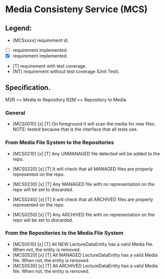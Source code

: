 #  Media Consisteny Service (MCS)

## Legend:

* [MCSxxxx] requirement id.
* [ ] requirement implemented.
* [x] requirement implemented.
* [T] requirement with test coverage.
* [NT] requirement without test coverage (Unit Test). 

## Specification.

M2R == Media to Repository
R2M == Repository to Media

### General

* [MCS0010] [x] [T] On foreground it will scan the media for new files.
    NOTE: tested because that is the interface that all tests use.

### From Media File System to the Repositories

* [MCS0210] [x] [T] Any UNMANAGED file detected will be added to the repo.

* [MCS0220] [x] [T] It will check that all MANAGED files are properly represented on the repo.
* [MCS0230] [x] [T] Any MANAGED file with no representation on the repo will be set to discarded.

* [MCS0240] [x] [T] It will check that all ARCHIVED files are properly represented on the repo.
* [MCS0250] [x] [T] Any ARCHIVED file with no representation on the repo will be set to discarded.

### From the Repositories to the Media File System

* [MCS0510] [x] [T] All NEW LectureDataEntity has a valid Media file. When not, the entity is removed.
* [MCS0520] [x] [T] All MANAGED LectureDataEntity has a valid Media file. When not, the entity is removed.
* [MCS0530] [x] [T] All ARCHIVED LectureDataEntity has a valid Media file. When not, the entity is removed.
